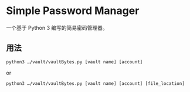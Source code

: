 # Simple Password Manager

一个基于 Python 3 编写的简易密码管理器。

## 用法

`python3 …/vault/vaultBytes.py [vault name] [account]`

or

`python3 …/vault/vaultBytes.py [vault name] [account] [file_location]`
